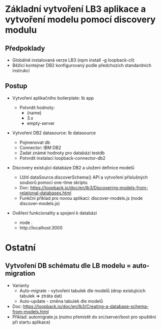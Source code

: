 # Základní vytvoření LB3 aplikace a vytvoření modelu pomocí discovery modulu

## Předpoklady
* Globálně instalovaná verze LB3 (npm install -g loopback-cli)
* Běžící kontejner DB2 konfigurovaný podle předchozích standardních instrukcí

## Postup
* Vytvoření aplikačního boilerplate: lb app
	* Potvrdit hodnoty:
        * (name)
        * 3.x
        * empty-server

* Vytvoření DB2 datasource: lb datasource
	* Pojmenovat db
    * Connector: IBM DB2
	* Zadat známé hodnoty pro databázi testdb
    * Potvrdit instalaci loopback-connector-db2

* Discovery existujicí databáze DB2 a uložení definice modelů
    * Užití dataSource.discoverSchema() API a vytvoření příslušných souborů pomocí one-time skriptu
    * Doc: https://loopback.io/doc/en/lb3/Discovering-models-from-relational-databases.html
    * Funkční příklad pro novou aplikaci: discover-models.js (node discover-models.js)

* Ověření funkcionality a spojení k databázi
	* node .
    * http://localhost:3000

# Ostatní

## Vytvoření DB schématu dle LB modelu = auto-migration
* Varianty
    * Auto-migrate - vytvoření tabulek dle modelů (drop existujících tabulek => ztráta dat)
    * Auto-update - změna tabulek dle modelů
* Doc: https://loopback.io/doc/en/lb3/Creating-a-database-schema-from-models.html
* Příklad: automigrate.js (nutno přemístit do src/server/boot pro spuštění při startu aplikace)
